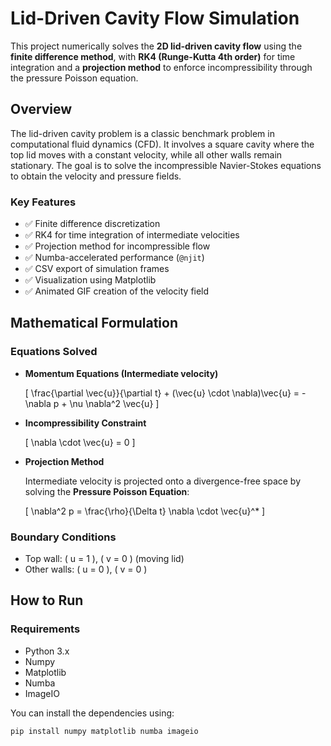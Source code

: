 # Lid-Driven Cavity Flow Simulation

This project numerically solves the **2D lid-driven cavity flow** using the **finite difference method**, with **RK4 (Runge-Kutta 4th order)** for time integration and a **projection method** to enforce incompressibility through the pressure Poisson equation.

## Overview

The lid-driven cavity problem is a classic benchmark problem in computational fluid dynamics (CFD). It involves a square cavity where the top lid moves with a constant velocity, while all other walls remain stationary. The goal is to solve the incompressible Navier-Stokes equations to obtain the velocity and pressure fields.

### Key Features

- ✅ Finite difference discretization
- ✅ RK4 for time integration of intermediate velocities
- ✅ Projection method for incompressible flow
- ✅ Numba-accelerated performance (`@njit`)
- ✅ CSV export of simulation frames
- ✅ Visualization using Matplotlib
- ✅ Animated GIF creation of the velocity field

## Mathematical Formulation

### Equations Solved

- **Momentum Equations (Intermediate velocity)**
  
  \[
  \frac{\partial \vec{u}}{\partial t} + (\vec{u} \cdot \nabla)\vec{u} = -\nabla p + \nu \nabla^2 \vec{u}
  \]

- **Incompressibility Constraint**

  \[
  \nabla \cdot \vec{u} = 0
  \]

- **Projection Method**
  
  Intermediate velocity is projected onto a divergence-free space by solving the **Pressure Poisson Equation**:

  \[
  \nabla^2 p = \frac{\rho}{\Delta t} \nabla \cdot \vec{u}^*
  \]

### Boundary Conditions

- Top wall: \( u = 1 \), \( v = 0 \) (moving lid)
- Other walls: \( u = 0 \), \( v = 0 \)

## How to Run

### Requirements

- Python 3.x
- Numpy
- Matplotlib
- Numba
- ImageIO

You can install the dependencies using:

```bash
pip install numpy matplotlib numba imageio
